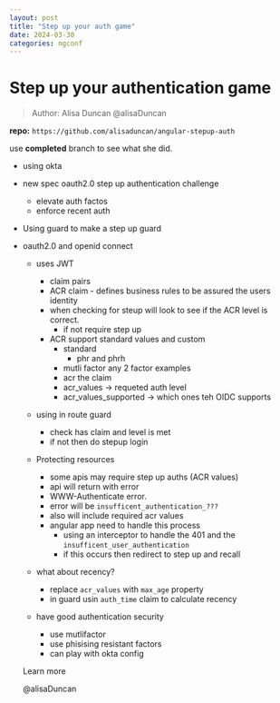 ```yaml
---
layout: post
title: "Step up your auth game"
date: 2024-03-30
categories: ngconf
---
```


# Step up your authentication game

> Author: Alisa Duncan
> @alisaDuncan

**repo:** `https://github.com/alisaduncan/angular-stepup-auth`

use **completed** branch to see what she did.

- using okta
- new spec oauth2.0 step up authentication challenge
  - elevate auth factos
  - enforce recent auth
- Using guard to make a step up guard
- oauth2.0 and openid connect

  - uses JWT

    - claim pairs
    - ACR claim - defines business rules to be assured the users identity
    - when checking for steup will look to see if the ACR level is correct.
      - if not require step up
    - ACR support standard values and custom
      - standard
        - phr and phrh
      - mutli factor any 2 factor examples
      - acr the claim
      - acr_values -> requeted auth level
      - acr_values_supported -> which ones teh OIDC supports

  - using in route guard

    - check has claim and level is met
    - if not then do stepup login

  - Protecting resources

    - some apis may require step up auths (ACR values)
    - api will return with error
    - WWW-Authenticate error.
    - error will be `insufficent_authentication_???`
    - also will include required acr values
    - angular app need to handle this process
      - using an interceptor to handle the 401 and the `insufficent_user_authentication`
      - if this occurs then redirect to step up and recall

  - what about recency?

    - replace `acr_values` with `max_age` property
    - in guard usin `auth_time` claim to calculate recency

  - have good authentication security
    - use mutlifactor
    - use phisising resistant factors
    - can play with okta config

  Learn more

  @alisaDuncan
